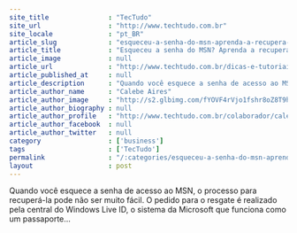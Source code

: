 ```yaml
---
site_title               : "TecTudo"
site_url                 : "http://www.techtudo.com.br"
site_locale              : "pt_BR"
article_slug             : "esqueceu-a-senha-do-msn-aprenda-a-recupera-la"
article_title            : "Esqueceu a senha do MSN? Aprenda a recuperá-la"
article_image            : null
article_url              : "http://www.techtudo.com.br/dicas-e-tutoriais/noticia/2012/01/como-recuperar-senha-do-msn.html"
article_published_at     : null
article_description      : "Quando você esquece a senha de acesso ao MSN, o processo para recuperá-la pode não ser muito fácil. O pedido para o resgate é realizado pela central do Windows Live ID, o sistema da Microsoft que funciona como um passaporte..."
article_author_name      : "Calebe Aires"
article_author_image     : "http://s2.glbimg.com/fYOVF4rVjo1fshr8oZ8T9hsIomE=/30x30/s2.glbimg.com/YddIt2hh1jLqhzPMExMm_dFWXpE=/140x140/s.glbimg.com/po/tt2/f/original/2013/11/12/54.png"
article_author_biography : null
article_author_profile   : "http://www.techtudo.com.br/colaborador/calebe-aires.html"
article_author_facebook  : null
article_author_twitter   : null
category                 : ['business']
tags                     : ['TecTudo']
permalink                : "/:categories/esqueceu-a-senha-do-msn-aprenda-a-recupera-la/"
layout                   : post
---
```


Quando você esquece a senha de acesso ao MSN, o processo para recuperá-la pode não ser muito fácil. O pedido para o resgate é realizado pela central do Windows Live ID, o sistema da Microsoft que funciona como um passaporte...
